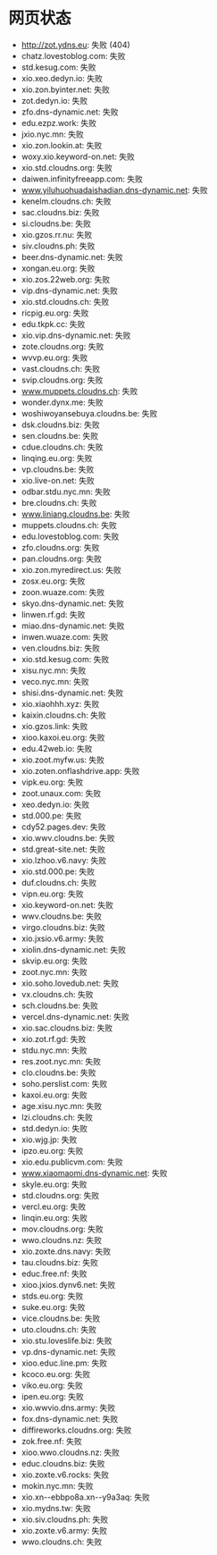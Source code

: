 # 网页状态
- http://zot.ydns.eu: 失败 (404)
- chatz.lovestoblog.com: 失败
- std.kesug.com: 失败
- xio.xeo.dedyn.io: 失败
- xio.zon.byinter.net: 失败
- zot.dedyn.io: 失败
- zfo.dns-dynamic.net: 失败
- edu.ezpz.work: 失败
- jxio.nyc.mn: 失败
- xio.zon.lookin.at: 失败
- woxy.xio.keyword-on.net: 失败
- xio.std.cloudns.org: 失败
- daiwen.infinityfreeapp.com: 失败
- www.yiluhuohuadaishadian.dns-dynamic.net: 失败
- kenelm.cloudns.ch: 失败
- sac.cloudns.biz: 失败
- si.cloudns.be: 失败
- xio.gzos.rr.nu: 失败
- siv.cloudns.ph: 失败
- beer.dns-dynamic.net: 失败
- xongan.eu.org: 失败
- xio.zos.22web.org: 失败
- vip.dns-dynamic.net: 失败
- xio.std.cloudns.ch: 失败
- ricpig.eu.org: 失败
- edu.tkpk.cc: 失败
- xio.vip.dns-dynamic.net: 失败
- zote.cloudns.org: 失败
- wvvp.eu.org: 失败
- vast.cloudns.ch: 失败
- svip.cloudns.org: 失败
- www.muppets.cloudns.ch: 失败
- wonder.dynx.me: 失败
- woshiwoyansebuya.cloudns.be: 失败
- dsk.cloudns.biz: 失败
- sen.cloudns.be: 失败
- cdue.cloudns.ch: 失败
- linqing.eu.org: 失败
- vp.cloudns.be: 失败
- xio.live-on.net: 失败
- odbar.stdu.nyc.mn: 失败
- bre.cloudns.ch: 失败
- www.liniang.cloudns.be: 失败
- muppets.cloudns.ch: 失败
- edu.lovestoblog.com: 失败
- zfo.cloudns.org: 失败
- pan.cloudns.org: 失败
- xio.zon.myredirect.us: 失败
- zosx.eu.org: 失败
- zoon.wuaze.com: 失败
- skyo.dns-dynamic.net: 失败
- linwen.rf.gd: 失败
- miao.dns-dynamic.net: 失败
- inwen.wuaze.com: 失败
- ven.cloudns.biz: 失败
- xio.std.kesug.com: 失败
- xisu.nyc.mn: 失败
- veco.nyc.mn: 失败
- shisi.dns-dynamic.net: 失败
- xio.xiaohhh.xyz: 失败
- kaixin.cloudns.ch: 失败
- xio.gzos.link: 失败
- xioo.kaxoi.eu.org: 失败
- edu.42web.io: 失败
- xio.zoot.myfw.us: 失败
- xio.zoten.onflashdrive.app: 失败
- vipk.eu.org: 失败
- zoot.unaux.com: 失败
- xeo.dedyn.io: 失败
- std.000.pe: 失败
- cdy52.pages.dev: 失败
- xio.wwv.cloudns.be: 失败
- std.great-site.net: 失败
- xio.lzhoo.v6.navy: 失败
- xio.std.000.pe: 失败
- duf.cloudns.ch: 失败
- vipn.eu.org: 失败
- xio.keyword-on.net: 失败
- wwv.cloudns.be: 失败
- virgo.cloudns.biz: 失败
- xio.jxsio.v6.army: 失败
- xiolin.dns-dynamic.net: 失败
- skvip.eu.org: 失败
- zoot.nyc.mn: 失败
- xio.soho.lovedub.net: 失败
- vx.cloudns.ch: 失败
- sch.cloudns.be: 失败
- vercel.dns-dynamic.net: 失败
- xio.sac.cloudns.biz: 失败
- xio.zot.rf.gd: 失败
- stdu.nyc.mn: 失败
- res.zoot.nyc.mn: 失败
- clo.cloudns.be: 失败
- soho.perslist.com: 失败
- kaxoi.eu.org: 失败
- age.xisu.nyc.mn: 失败
- lzi.cloudns.ch: 失败
- std.dedyn.io: 失败
- xio.wjg.jp: 失败
- ipzo.eu.org: 失败
- xio.edu.publicvm.com: 失败
- www.xiaomaomi.dns-dynamic.net: 失败
- skyle.eu.org: 失败
- std.cloudns.org: 失败
- vercl.eu.org: 失败
- linqin.eu.org: 失败
- mov.cloudns.org: 失败
- wwo.cloudns.nz: 失败
- xio.zoxte.dns.navy: 失败
- tau.cloudns.biz: 失败
- educ.free.nf: 失败
- xioo.jxios.dynv6.net: 失败
- stds.eu.org: 失败
- suke.eu.org: 失败
- vice.cloudns.be: 失败
- uto.cloudns.ch: 失败
- xio.stu.loveslife.biz: 失败
- vp.dns-dynamic.net: 失败
- xioo.educ.line.pm: 失败
- kcoco.eu.org: 失败
- viko.eu.org: 失败
- ipen.eu.org: 失败
- xio.wwvio.dns.army: 失败
- fox.dns-dynamic.net: 失败
- diffireworks.cloudns.org: 失败
- zok.free.nf: 失败
- xioo.wwo.cloudns.nz: 失败
- educ.cloudns.biz: 失败
- xio.zoxte.v6.rocks: 失败
- mokin.nyc.mn: 失败
- xio.xn--ebbpo8a.xn--y9a3aq: 失败
- xio.mydns.tw: 失败
- xio.siv.cloudns.ph: 失败
- xio.zoxte.v6.army: 失败
- wwo.cloudns.ch: 失败

